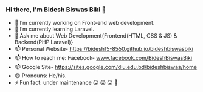 ### Hi there, I'm Bidesh Biswas Biki 👋

- 🔭 I’m currently working on Front-end web development.
- 🌱 I’m currently learning Laravel.
- 💬 Ask me about Web Development{Frontend(HTML, CSS & JS) & Backend(PHP Laravel)}
- 📫 Personal Website- https://bidesh15-8550.github.io/bideshbiswasbiki
- 📫 How to reach me: Facebook- www.facebook.com/BideshBiswasBiki
- 📫 Google Site- https://sites.google.com/diu.edu.bd/bideshbiswas/home
- 😄 Pronouns: He/his.
- ⚡ Fun fact: under maintenance 😛 😝 😜 🤪


